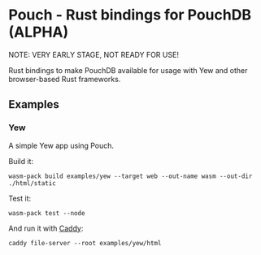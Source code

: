 # Pouch - Rust bindings for PouchDB (ALPHA)

NOTE: VERY EARLY STAGE, NOT READY FOR USE!

Rust bindings to make PouchDB available for usage with Yew and other browser-based Rust frameworks.

## Examples

### Yew

A simple Yew app using Pouch.

Build it:

```shell
wasm-pack build examples/yew --target web --out-name wasm --out-dir ./html/static
```

Test it:

```shell
wasm-pack test --node
```

And run it with [Caddy](https://caddyserver.com/):

```shell
caddy file-server --root examples/yew/html
```

